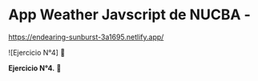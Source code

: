 # App Weather Javscript de NUCBA -

https://endearing-sunburst-3a1695.netlify.app/

![Ejercicio N°4] 👋

**Ejercicio N°4.** 🚀